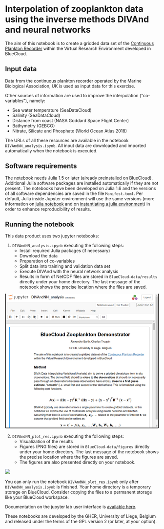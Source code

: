 
# Interpolation of zooplankton data using the inverse methods DIVAnd and neural networks

The aim of this notebook is to create a gridded data set of the
[Continuous Plankton Recorder](https://www.cprsurvey.org/services/the-continuous-plankton-recorder/) within the Virtual Research Environment developed in BlueCloud.

## Input data

Data from the continuous plankton recorder operated by the Marine Biological Association, UK is used as input data for this exercise.

Other sources of information are used to improve the interpolation ("co-variables"), namely:

 * Sea water temperature (SeaDataCloud)
 * Salinity (SeaDataCloud)
 * Distance from coast (NASA Goddard Space Flight Center)
 * Bathymetry (GEBCO)
 * Nitrate, Silicate and Phosphate (World Ocean Atlas 2018)

The URLs of all these resources are available in the notebook `DIVAndNN_analysis.ipynb`.
All input data are downloaded and imported automatically when the notebook is executed.

## Software requirements

The notebook needs Julia 1.5 or later (already preinstalled on BlueCloud). Additional Julia software packages are installed automatically if they are not present.
The notebooks have been developed on Julia 1.6 and the versions of all software dependencies are saved in the file `Manifest.toml`.
Per default, Julia inside Jupyter environment will use the same versions (more information on [julia notebook](https://julialang.github.io/IJulia.jl/stable/manual/usage/#Julia-projects) and on [instantiating a julia environment](https://julialang.github.io/Pkg.jl/v1/environments/)) in order to enhance reproducibility of results.

## Running the notebook

This data product uses two jupyter notebooks:

 1. `DIVAndNN_analysis.ipynb` executing the following steps:
     * Install required Julia packages (if necessary)
     * Download the data
     * Preparation of co-variables
     * Split data into training and validation data set
     * Execute DIVAnd with the neural network analysis
     * Results in form of NetCDF files are stored in `BlueCloud-data/results` directly under your home directory. The last message of the notebook shows the precise location where the files are saved.

![](src/docs/analysis.png)


 2. `DIVAndNN_plot_res.ipynb` executing the following steps:
     * Visualization of the results
     * Figures (PNG files) are stored in `BlueCloud-data/figures` directly under your home directory. The last message of the notebook shows the precise location where the figures are saved.
     * The figures are also presented directly on your notebook.

![](src/docs/plotting.png)


You can only run the notebook `DIVAndNN_plot_res.ipynb` only after `DIVAndNN_analysis.ipynb` is finished.
Your home directory is a temporary storage on BlueCloud. Consider copying the files to a permanent storage like your BlueCloud workspace.

Documentation on the jupyter lab user interface is [available here](https://jupyterlab.readthedocs.io/en/latest/).


These notebooks are developed by the GHER, University of Liege, Belgium and released under the terms of the GPL version 2 (or later, at your option).
